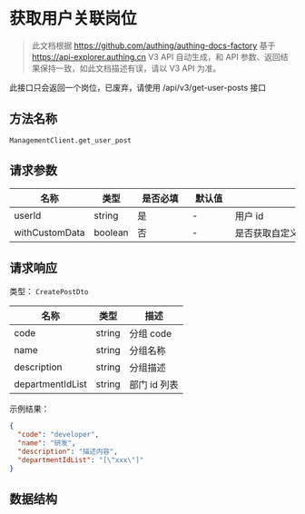 # 获取用户关联岗位

<!--
  警告⚠️：
  不要直接修改该文档，
  https://github.com/Authing/authing-docs-factory
  使用该项目进行生成
-->

<LastUpdated />

> 此文档根据 https://github.com/authing/authing-docs-factory 基于 https://api-explorer.authing.cn V3 API 自动生成，和 API 参数、返回结果保持一致，如此文档描述有误，请以 V3 API 为准。

此接口只会返回一个岗位，已废弃，请使用 /api/v3/get-user-posts 接口

## 方法名称

`ManagementClient.get_user_post`

## 请求参数

| 名称 | 类型 | <div style="width:80px">是否必填</div> | <div style="width:60px">默认值</div> | <div style="width:300px">描述</div> | <div style="width:200px">示例值</div> |
| ---- | ---- | ---- | ---- | ---- | ---- |
 | userId | string  | 是 | - | 用户 id  | `xxxxx` |
 | withCustomData | boolean  | 否 | - | 是否获取自定义数据  |  |




## 请求响应

类型： `CreatePostDto`

| 名称 | 类型 | 描述 |
| ---- | ---- | ---- |
| code | string | 分组 code |
| name | string | 分组名称 |
| description | string | 分组描述 |
| departmentIdList | string | 部门 id 列表 |



示例结果：

```json
{
  "code": "developer",
  "name": "研发",
  "description": "描述内容",
  "departmentIdList": "[\"xxx\"]"
}
```

## 数据结构


